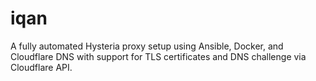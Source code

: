 # iqan
A fully automated Hysteria proxy setup using Ansible, Docker, and Cloudflare DNS with support for TLS certificates and DNS challenge via Cloudflare API.
